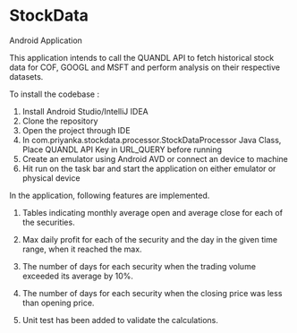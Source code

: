 # StockData
Android Application

This application intends to call the QUANDL API to fetch historical stock data for COF, GOOGL and MSFT and perform analysis on their respective datasets. 

To install the codebase :
1) Install Android Studio/IntelliJ IDEA 
2) Clone the repository
3) Open the project through IDE
4) In com.priyanka.stockdata.processor.StockDataProcessor Java Class, Place QUANDL API Key in URL_QUERY before running
5) Create an emulator using Android AVD or connect an device to machine
6) Hit run on the task bar and start the application on either emulator or physical device

In the application, following features are implemented.
1) Tables indicating monthly average open and average close for each of the securities. 

2) Max daily profit for each of the security and the day in the given time range, when it reached the max. 

3) The number of days for each security when the trading volume exceeded its average by 10%. 

4) The number of days for each security when the closing price was less than opening price. 

5) Unit test has been added to validate the calculations. 
